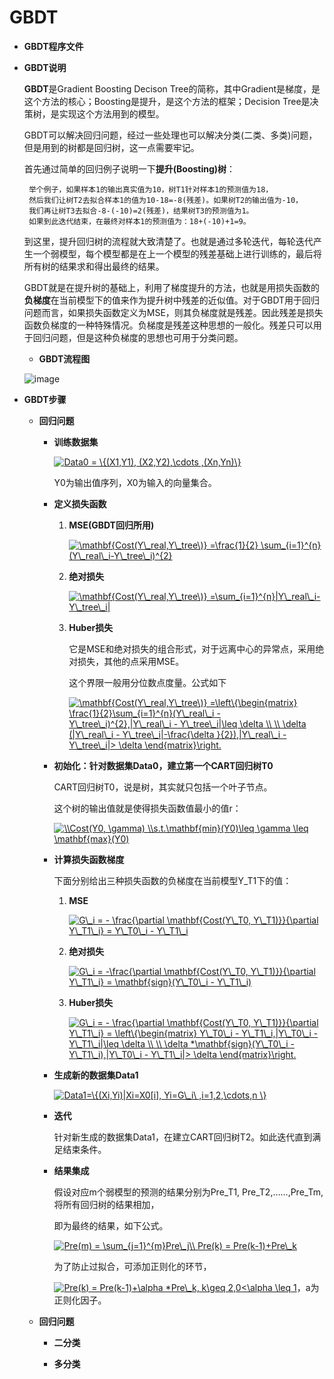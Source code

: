 # GBDT


* **GBDT程序文件**

* **GBDT说明**

   **GBDT**是Gradient Boosting Decison Tree的简称，其中Gradient是梯度，是这个方法的核心；Boosting是提升，是这个方法的框架；Decision Tree是决策树，是实现这个方法用到的模型。

   GBDT可以解决回归问题，经过一些处理也可以解决分类(二类、多类)问题，但是用到的树都是回归树，这一点需要牢记。
  
   首先通过简单的回归例子说明一下**提升(Boosting)树**：

       举个例子，如果样本1的输出真实值为10，树T1针对样本1的预测值为18，
       然后我们让树T2去拟合样本1的值为10-18=-8(残差)。如果树T2的输出值为-10，
       我们再让树T3去拟合-8-(-10)=2(残差)，结果树T3的预测值为1。
       如果到此迭代结束，在最终对样本1的预测值为：18+(-10)+1=9。
  
   到这里，提升回归树的流程就大致清楚了。也就是通过多轮迭代，每轮迭代产生一个弱模型，每个模型都是在上一个模型的残差基础上进行训练的，最后将所有树的结果求和得出最终的结果。
   
   GBDT就是在提升树的基础上，利用了梯度提升的方法，也就是用损失函数的**负梯度**在当前模型下的值来作为提升树中残差的近似值。对于GBDT用于回归问题而言，如果损失函数定义为MSE，则其负梯度就是残差。因此残差是损失函数负梯度的一种特殊情况。负梯度是残差这种思想的一般化。残差只可以用于回归问题，但是这种负梯度的思想也可用于分类问题。
   
    * **GBDT流程图** 
   
   ![image](https://github.com/Anfany/Machine-Learning-for-Beginner-by-Python3/blob/master/Boosting/GBDT/gbdt.png)
   
   
 * **GBDT步骤** 
 
    * **回归问题**
   
       + **训练数据集**
       
         <a href="https://www.codecogs.com/eqnedit.php?latex=Data0&space;=&space;\{(X1,Y1),&space;(X2,Y2),\cdots&space;,(Xn,Yn)\}" target="_blank"><img src="https://latex.codecogs.com/gif.latex?Data0&space;=&space;\{(X1,Y1),&space;(X2,Y2),\cdots&space;,(Xn,Yn)\}" title="Data0 = \{(X1,Y1), (X2,Y2),\cdots ,(Xn,Yn)\}" /></a>
         
         Y0为输出值序列，X0为输入的向量集合。
         
       + **定义损失函数**
       
          1. **MSE(GBDT回归所用)**
          
             <a href="https://www.codecogs.com/eqnedit.php?latex=\mathbf{Cost(Y\_real,Y\_tree\)}&space;=\frac{1}{2}&space;\sum_{i=1}^{n}(Y\_real\_i-Y\_tree\_i)^{2}" target="_blank"><img src="https://latex.codecogs.com/gif.latex?\mathbf{Cost(Y\_real,Y\_tree\)}&space;=\frac{1}{2}&space;\sum_{i=1}^{n}(Y\_real\_i-Y\_tree\_i)^{2}" title="\mathbf{Cost(Y\_real,Y\_tree\)} =\frac{1}{2} \sum_{i=1}^{n}(Y\_real\_i-Y\_tree\_i)^{2}" /></a>
          
          2. **绝对损失**
          
             <a href="https://www.codecogs.com/eqnedit.php?latex=\mathbf{Cost(Y\_real,Y\_tree\)}&space;=\sum_{i=1}^{n}|Y\_real\_i-Y\_tree\_i|" target="_blank"><img src="https://latex.codecogs.com/gif.latex?\mathbf{Cost(Y\_real,Y\_tree\)}&space;=\sum_{i=1}^{n}|Y\_real\_i-Y\_tree\_i|" title="\mathbf{Cost(Y\_real,Y\_tree\)} =\sum_{i=1}^{n}|Y\_real\_i-Y\_tree\_i|" /></a>
          
           3. **Huber损失**
           
              它是MSE和绝对损失的组合形式，对于远离中心的异常点，采用绝对损失，其他的点采用MSE。
              
              这个界限一般用分位数点度量。公式如下
            
               <a href="https://www.codecogs.com/eqnedit.php?latex=\mathbf{Cost(Y\_real,Y\_tree\)}&space;=\left\{\begin{matrix}&space;\frac{1}{2}\sum_{i=1}^{n}(Y\_real\_i&space;-&space;Y\_tree\_i)^{2},|Y\_real\_i&space;-&space;Y\_tree\_i|\leq&space;\delta&space;\\&space;\\&space;\delta&space;(|Y\_real\_i&space;-&space;Y\_tree\_i|-\frac{\delta&space;}{2}),|Y\_real\_i&space;-&space;Y\_tree\_i|>&space;\delta&space;\end{matrix}\right." target="_blank"><img src="https://latex.codecogs.com/gif.latex?\mathbf{Cost(Y\_real,Y\_tree\)}&space;=\left\{\begin{matrix}&space;\frac{1}{2}\sum_{i=1}^{n}(Y\_real\_i&space;-&space;Y\_tree\_i)^{2},|Y\_real\_i&space;-&space;Y\_tree\_i|\leq&space;\delta&space;\\&space;\\&space;\delta&space;(|Y\_real\_i&space;-&space;Y\_tree\_i|-\frac{\delta&space;}{2}),|Y\_real\_i&space;-&space;Y\_tree\_i|>&space;\delta&space;\end{matrix}\right." title="\mathbf{Cost(Y\_real,Y\_tree\)} =\left\{\begin{matrix} \frac{1}{2}\sum_{i=1}^{n}(Y\_real\_i - Y\_tree\_i)^{2},|Y\_real\_i - Y\_tree\_i|\leq \delta \\ \\ \delta (|Y\_real\_i - Y\_tree\_i|-\frac{\delta }{2}),|Y\_real\_i - Y\_tree\_i|> \delta \end{matrix}\right." /></a>
            
       + **初始化：针对数据集Data0，建立第一个CART回归树T0**
       
           CART回归树T0，说是树，其实就只包括一个叶子节点。
           
           这个树的输出值就是使得损失函数值最小的值r：
           
           <a href="https://www.codecogs.com/eqnedit.php?latex=\\Cost(Y0,&space;\gamma)&space;\\s.t.\mathbf{min}(Y0)\leq&space;\gamma&space;\leq&space;\mathbf{max}(Y0)" target="_blank"><img src="https://latex.codecogs.com/gif.latex?\\Cost(Y0,&space;\gamma)&space;\\s.t.\mathbf{min}(Y0)\leq&space;\gamma&space;\leq&space;\mathbf{max}(Y0)" title="\\Cost(Y0, \gamma) \\s.t.\mathbf{min}(Y0)\leq \gamma \leq \mathbf{max}(Y0)" /></a>
           
       
       + **计算损失函数梯度**
       
           下面分别给出三种损失函数的负梯度在当前模型Y_T1下的值：
           
           
           1. **MSE**
           
           
                 <a href="https://www.codecogs.com/eqnedit.php?latex=G\_i&space;=&space;-&space;\frac{\partial&space;\mathbf{Cost(Y\_T0,&space;Y\_T1)}}{\partial&space;Y\_T1\_i}&space;=&space;Y\_T0\_i&space;-&space;Y\_T1\_i" target="_blank"><img src="https://latex.codecogs.com/gif.latex?G\_i&space;=&space;-&space;\frac{\partial&space;\mathbf{Cost(Y\_T0,&space;Y\_T1)}}{\partial&space;Y\_T1\_i}&space;=&space;Y\_T0\_i&space;-&space;Y\_T1\_i" title="G\_i = - \frac{\partial \mathbf{Cost(Y\_T0, Y\_T1)}}{\partial Y\_T1\_i} = Y\_T0\_i - Y\_T1\_i" /></a>
              
           2. **绝对损失**
           
           
                <a href="https://www.codecogs.com/eqnedit.php?latex=G\_i&space;=&space;-\frac{\partial&space;\mathbf{Cost(Y\_T0,&space;Y\_T1)}}{\partial&space;Y\_T1\_i}&space;=&space;\mathbf{sign}(Y\_T0\_i&space;-&space;Y\_T1\_i)" target="_blank"><img src="https://latex.codecogs.com/gif.latex?G\_i&space;=&space;-\frac{\partial&space;\mathbf{Cost(Y\_T0,&space;Y\_T1)}}{\partial&space;Y\_T1\_i}&space;=&space;\mathbf{sign}(Y\_T0\_i&space;-&space;Y\_T1\_i)" title="G\_i = -\frac{\partial \mathbf{Cost(Y\_T0, Y\_T1)}}{\partial Y\_T1\_i} = \mathbf{sign}(Y\_T0\_i - Y\_T1\_i)" /></a>
          
           3. **Huber损失**
           
              
                <a href="https://www.codecogs.com/eqnedit.php?latex=G\_i&space;=&space;-&space;\frac{\partial&space;\mathbf{Cost(Y\_T0,&space;Y\_T1)}}{\partial&space;Y\_T1\_i}&space;=&space;\left\{\begin{matrix}&space;Y\_T0\_i&space;-&space;Y\_T1\_i,|Y\_T0\_i&space;-&space;Y\_T1\_i|\leq&space;\delta&space;\\&space;\\&space;\delta&space;*\mathbf{sign}(Y\_T0\_i&space;-&space;Y\_T1\_i),|Y\_T0\_i&space;-&space;Y\_T1\_i|>&space;\delta&space;\end{matrix}\right." target="_blank"><img src="https://latex.codecogs.com/gif.latex?G\_i&space;=&space;-&space;\frac{\partial&space;\mathbf{Cost(Y\_T0,&space;Y\_T1)}}{\partial&space;Y\_T1\_i}&space;=&space;\left\{\begin{matrix}&space;Y\_T0\_i&space;-&space;Y\_T1\_i,|Y\_T0\_i&space;-&space;Y\_T1\_i|\leq&space;\delta&space;\\&space;\\&space;\delta&space;*\mathbf{sign}(Y\_T0\_i&space;-&space;Y\_T1\_i),|Y\_T0\_i&space;-&space;Y\_T1\_i|>&space;\delta&space;\end{matrix}\right." title="G\_i = - \frac{\partial \mathbf{Cost(Y\_T0, Y\_T1)}}{\partial Y\_T1\_i} = \left\{\begin{matrix} Y\_T0\_i - Y\_T1\_i,|Y\_T0\_i - Y\_T1\_i|\leq \delta \\ \\ \delta *\mathbf{sign}(Y\_T0\_i - Y\_T1\_i),|Y\_T0\_i - Y\_T1\_i|> \delta \end{matrix}\right." /></a>
              
      + **生成新的数据集Data1** 
      
         <a href="https://www.codecogs.com/eqnedit.php?latex=Data1=\{(Xi,Yi)|Xi=X0[i],&space;Yi=G\_i\&space;,i=1,2,\cdots,n&space;\}" target="_blank"><img src="https://latex.codecogs.com/gif.latex?Data1=\{(Xi,Yi)|Xi=X0[i],&space;Yi=G\_i\&space;,i=1,2,\cdots,n&space;\}" title="Data1=\{(Xi,Yi)|Xi=X0[i], Yi=G\_i\ ,i=1,2,\cdots,n \}" /></a>
         
      + **迭代** 
      
        针对新生成的数据集Data1，在建立CART回归树T2。如此迭代直到满足结束条件。
        
      + **结果集成** 
      
        假设对应m个弱模型的预测的结果分别为Pre_T1, Pre_T2,……,Pre_Tm,
        将所有回归树的结果相加，
        
        即为最终的结果，如下公式。

        <a href="https://www.codecogs.com/eqnedit.php?latex=Pre(m)&space;=&space;\sum_{j=1}^{m}Pre\_j\\&space;Pre(k)&space;=&space;Pre(k-1)&plus;Pre\_k" target="_blank"><img src="https://latex.codecogs.com/gif.latex?Pre(m)&space;=&space;\sum_{j=1}^{m}Pre\_j\\&space;Pre(k)&space;=&space;Pre(k-1)&plus;Pre\_k" title="Pre(m) = \sum_{j=1}^{m}Pre\_j\\ Pre(k) = Pre(k-1)+Pre\_k" /></a>
        
        为了防止过拟合，可添加正则化的环节，

        <a href="https://www.codecogs.com/eqnedit.php?latex=Pre(k)&space;=&space;Pre(k-1)&plus;\alpha&space;*Pre\_k,&space;k\geq&space;2,0<\alpha&space;\leq&space;1" target="_blank"><img src="https://latex.codecogs.com/gif.latex?Pre(k)&space;=&space;Pre(k-1)&plus;\alpha&space;*Pre\_k,&space;k\geq&space;2,0<\alpha&space;\leq&space;1" title="Pre(k) = Pre(k-1)+\alpha *Pre\_k, k\geq 2,0<\alpha \leq 1" /></a>，a为正则化因子。
        
        
    * **回归问题**
    
       + **二分类**
       
       
          
       + **多分类**
         
    
    
    
   
